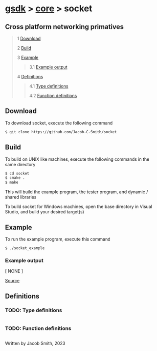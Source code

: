 # [gsdk](../../README.md) > [core](../core.md) > socket

## Cross platform networking primatives 
 
 > 1 [Download](#download)
 >
 > 2 [Build](#build)
 >
 > 3 [Example](#example)
 >
 >> 3.1 [Example output](#example-output)
 >
 > 4 [Definitions](#definitions)
 >
 >> 4.1 [Type definitions](#type-definitions)
 >>
 >> 4.2 [Function definitions](#function-definitions)

 ## Download
 To download socket, execute the following command
 ```bash
 $ git clone https://github.com/Jacob-C-Smith/socket
 ```
 ## Build
 To build on UNIX like machines, execute the following commands in the same directory
 ```bash
 $ cd socket
 $ cmake .
 $ make
 ```
  This will build the example program, the tester program, and dynamic / shared libraries

  To build socket for Windows machines, open the base directory in Visual Studio, and build your desired target(s)
 ## Example
 To run the example program, execute this command
 ```
 $ ./socket_example
 ```
 ### Example output
 [ NONE ]

 [Source](main.c) 
 ## Definitions
 ### TODO: Type definitions
 ```c
 ```
 ### TODO: Function definitions
 ```c 
 
 ```

Written by Jacob Smith, 2023
